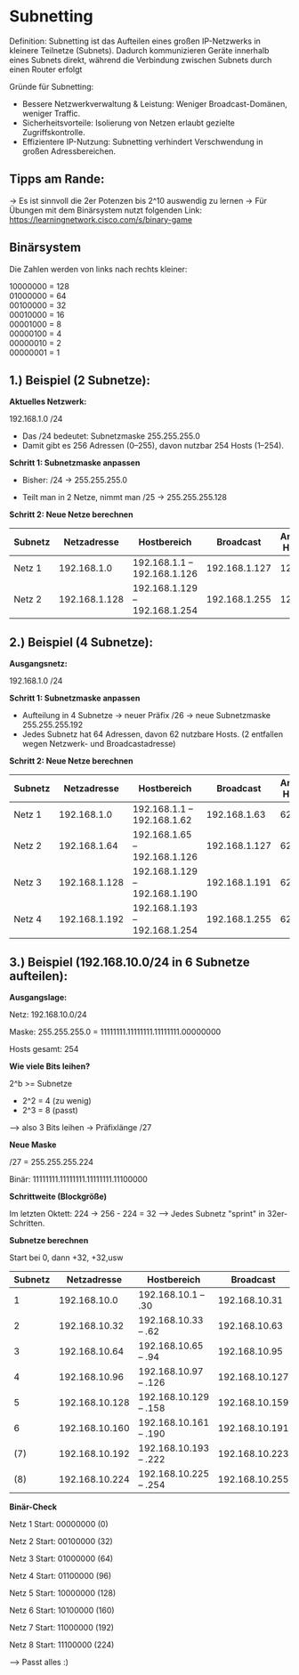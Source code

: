 # Subnetting

Definition: Subnetting ist das Aufteilen eines großen IP-Netzwerks in kleinere Teilnetze (Subnets). Dadurch kommunizieren Geräte innerhalb eines Subnets direkt, während die Verbindung zwischen Subnets durch einen Router erfolgt

Gründe für Subnetting:
- Bessere Netzwerkverwaltung & Leistung: Weniger Broadcast-Domänen, weniger Traffic.
- Sicherheitsvorteile: Isolierung von Netzen erlaubt gezielte Zugriffskontrolle.
- Effizientere IP-Nutzung: Subnetting verhindert Verschwendung in großen Adressbereichen.

## Tipps am Rande:

-> Es ist sinnvoll die 2er Potenzen bis 2^10 auswendig zu lernen
-> Für Übungen mit dem Binärsystem nutzt folgenden Link: https://learningnetwork.cisco.com/s/binary-game

## Binärsystem

Die Zahlen werden von links nach rechts kleiner:

10000000 = 128\
01000000 = 64\
00100000 = 32\
00010000 = 16\
00001000 = 8\
00000100 = 4\
00000010 = 2\
00000001 = 1

## 1.) Beispiel (2 Subnetze):

**Aktuelles Netzwerk:**

192.168.1.0 /24

- Das /24 bedeutet: Subnetzmaske 255.255.255.0
- Damit gibt es 256 Adressen (0–255), davon nutzbar 254 Hosts (1–254).



**Schritt 1: Subnetzmaske anpassen**

- Bisher: /24 → 255.255.255.0

- Teilt man in 2 Netze, nimmt man /25 → 255.255.255.128

**Schritt 2: Neue Netze berechnen**

| Subnetz | Netzadresse   | Hostbereich                   | Broadcast     | Anzahl Hosts |
| ------- | ------------- | ----------------------------- | ------------- | ------------ |
| Netz 1  | 192.168.1.0   | 192.168.1.1 – 192.168.1.126   | 192.168.1.127 | 126          |
| Netz 2  | 192.168.1.128 | 192.168.1.129 – 192.168.1.254 | 192.168.1.255 | 126          |

## 2.) Beispiel (4 Subnetze):

**Ausgangsnetz:**

192.168.1.0 /24

**Schritt 1: Subnetzmaske anpassen**

- Aufteilung in 4 Subnetze → neuer Präfix /26 → neue Subnetzmaske 255.255.255.192
- Jedes Subnetz hat 64 Adressen, davon 62 nutzbare Hosts. (2 entfallen wegen Netzwerk- und Broadcastadresse)

**Schritt 2: Neue Netze berechnen**

  | Subnetz | Netzadresse   | Hostbereich                   | Broadcast     | Anzahl Hosts |
| ------- | ------------- | ----------------------------- | ------------- | ------------ |
| Netz 1  | 192.168.1.0   | 192.168.1.1 – 192.168.1.62    | 192.168.1.63  | 62           |
| Netz 2  | 192.168.1.64  | 192.168.1.65 – 192.168.1.126  | 192.168.1.127 | 62           |
| Netz 3  | 192.168.1.128 | 192.168.1.129 – 192.168.1.190 | 192.168.1.191 | 62           |
| Netz 4  | 192.168.1.192 | 192.168.1.193 – 192.168.1.254 | 192.168.1.255 | 62           |

## 3.) Beispiel (192.168.10.0/24 in 6 Subnetze aufteilen):

**Ausgangslage:**

Netz: 192.168.10.0/24

Maske: 255.255.255.0 = 11111111.11111111.11111111.00000000

Hosts gesamt: 254

**Wie viele Bits leihen?**

2^b >= Subnetze
- 2^2 = 4 (zu wenig)
- 2^3 = 8 (passt)

--> also 3 Bits leihen -> Präfixlänge /27

**Neue Maske**

/27 = 255.255.255.224

Binär: 11111111.11111111.11111111.11100000

**Schrittweite (Blockgröße)**

Im letzten Oktett:
224 -> 256 - 224 = 32
--> Jedes Subnetz "sprint" in 32er-Schritten.

**Subnetze berechnen**

Start bei 0, dann +32, +32,usw

| Subnetz | Netzadresse    | Hostbereich           | Broadcast      | Hostanzahl |
| ------- | -------------- | --------------------- | -------------- | ---------- |
| 1       | 192.168.10.0   | 192.168.10.1 – .30    | 192.168.10.31  | 30         |
| 2       | 192.168.10.32  | 192.168.10.33 – .62   | 192.168.10.63  | 30         |
| 3       | 192.168.10.64  | 192.168.10.65 – .94   | 192.168.10.95  | 30         |
| 4       | 192.168.10.96  | 192.168.10.97 – .126  | 192.168.10.127 | 30         |
| 5       | 192.168.10.128 | 192.168.10.129 – .158 | 192.168.10.159 | 30         |
| 6       | 192.168.10.160 | 192.168.10.161 – .190 | 192.168.10.191 | 30         |
| (7)     | 192.168.10.192 | 192.168.10.193 – .222 | 192.168.10.223 | 30         |
| (8)     | 192.168.10.224 | 192.168.10.225 – .254 | 192.168.10.255 | 30         |


**Binär-Check**

Netz 1 Start: 00000000 (0)

Netz 2 Start: 00100000 (32)

Netz 3 Start: 01000000 (64)

Netz 4 Start: 01100000 (96)

Netz 5 Start: 10000000 (128)

Netz 6 Start: 10100000 (160)

Netz 7 Start: 11000000 (192)

Netz 8 Start: 11100000 (224)

--> Passt alles :)
